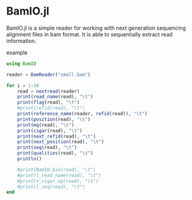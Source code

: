 # BamIO.jl

BamIO.jl is a simple reader for working with next generation sequencing alignment files in bam format. It is able to sequentially extract read information.

example

```julia
using BamIO

reader = BamReader("small.bam")

for i = 1:10
    read = nextread(reader)
    print(read_name(read), "\t")
    print(flag(read), "\t")
    #print(refid(read), "\t")
    print(reference_name(reader, refid(read)), "\t")
    print(position(read), "\t")
    print(mq(read), "\t")
    print(cigar(read), "\t")
    print(next_refid(read), "\t")
    print(next_position(read), "\t")
    print(seq(read), "\t")
    print(qualities(read), "\t")
    println()

    #print(BamIO.bin(read), "\t")
    #print(l_read_name(read), "\t")
    #print(n_cigar_op(read), "\t")
    #print(l_seq(read), "\t")
end
```

